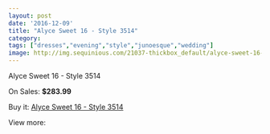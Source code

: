 ```yaml
---
layout: post
date: '2016-12-09'
title: "Alyce Sweet 16 - Style 3514"
category: 
tags: ["dresses","evening","style","junoesque","wedding"]
image: http://img.sequinious.com/21037-thickbox_default/alyce-sweet-16-style-3514.jpg
---
```

Alyce Sweet 16 - Style 3514

On Sales: **$283.99**
<a href="https://www.sequinious.com/9388-alyce-sweet-16-style-3514.html"><amp-img layout="responsive" width="600" height="600" src="//img.sequinious.com/21037-thickbox_default/alyce-sweet-16-style-3514.jpg" alt="Alyce Sweet 16 - Style 3514 0" /></a>
<a href="https://www.sequinious.com/9388-alyce-sweet-16-style-3514.html"><amp-img layout="responsive" width="600" height="600" src="//img.sequinious.com/21038-thickbox_default/alyce-sweet-16-style-3514.jpg" alt="Alyce Sweet 16 - Style 3514 1" /></a>

Buy it: [Alyce Sweet 16 - Style 3514](https://www.sequinious.com/9388-alyce-sweet-16-style-3514.html "Alyce Sweet 16 - Style 3514")

View more: [](https://www.sequinious.com/- "")